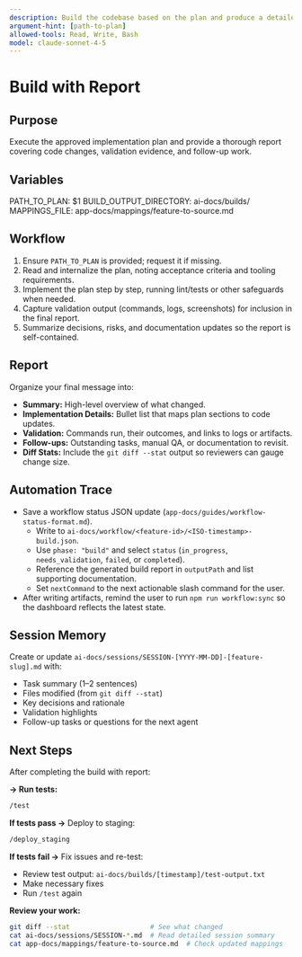 ```yaml
---
description: Build the codebase based on the plan and produce a detailed report
argument-hint: [path-to-plan]
allowed-tools: Read, Write, Bash
model: claude-sonnet-4-5
---
```


# Build with Report

## Purpose
Execute the approved implementation plan and provide a thorough report covering code changes, validation evidence, and follow-up work.

## Variables
PATH_TO_PLAN: $1
BUILD_OUTPUT_DIRECTORY: ai-docs/builds/
MAPPINGS_FILE: app-docs/mappings/feature-to-source.md

## Workflow
1. Ensure `PATH_TO_PLAN` is provided; request it if missing.
2. Read and internalize the plan, noting acceptance criteria and tooling requirements.
3. Implement the plan step by step, running lint/tests or other safeguards when needed.
4. Capture validation output (commands, logs, screenshots) for inclusion in the final report.
5. Summarize decisions, risks, and documentation updates so the report is self-contained.

## Report
Organize your final message into:
- **Summary:** High-level overview of what changed.
- **Implementation Details:** Bullet list that maps plan sections to code updates.
- **Validation:** Commands run, their outcomes, and links to logs or artifacts.
- **Follow-ups:** Outstanding tasks, manual QA, or documentation to revisit.
- **Diff Stats:** Include the `git diff --stat` output so reviewers can gauge change size.

## Automation Trace
- Save a workflow status JSON update (`app-docs/guides/workflow-status-format.md`).
  - Write to `ai-docs/workflow/<feature-id>/<ISO-timestamp>-build.json`.
  - Use `phase: "build"` and select `status` (`in_progress`, `needs_validation`, `failed`, or `completed`).
  - Reference the generated build report in `outputPath` and list supporting documentation.
  - Set `nextCommand` to the next actionable slash command for the user.
- After writing artifacts, remind the user to run `npm run workflow:sync` so the dashboard reflects the latest state.

## Session Memory
Create or update `ai-docs/sessions/SESSION-[YYYY-MM-DD]-[feature-slug].md` with:
- Task summary (1–2 sentences)
- Files modified (from `git diff --stat`)
- Key decisions and rationale
- Validation highlights
- Follow-up tasks or questions for the next agent

## Next Steps
After completing the build with report:

**→ Run tests:**
```bash
/test
```

**If tests pass →** Deploy to staging:
```bash
/deploy_staging
```

**If tests fail →** Fix issues and re-test:
- Review test output: `ai-docs/builds/[timestamp]/test-output.txt`
- Make necessary fixes
- Run `/test` again

**Review your work:**
```bash
git diff --stat                    # See what changed
cat ai-docs/sessions/SESSION-*.md  # Read detailed session summary
cat app-docs/mappings/feature-to-source.md  # Check updated mappings
```
